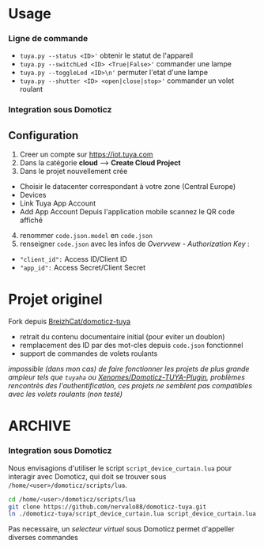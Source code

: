 # Usage

### Ligne de commande
  
- `tuya.py --status <ID>'` obtenir le statut de l'appareil
- `tuya.py --switchLed <ID> <True|False>'` commander une lampe
- `tuya.py --toggleLed <ID>\n'` permuter l'etat d'une lampe
- `tuya.py --shutter <ID> <open|close|stop>'` commander un volet roulant

### Integration sous Domoticz



## Configuration
1. Creer un compte sur https://iot.tuya.com
2. Dans la catégorie __cloud__ -->  **Create Cloud Project** 
3. Dans le projet nouvellement crée
  - Choisir le datacenter correspondant à votre zone (Central Europe)
  - Devices
  - Link Tuya App Account
  - Add App Account
Depuis l'application mobile scannez le QR code affiché
4. renommer `code.json.model` en `code.json`
5. renseigner `code.json` avec les infos de *Overvvew - Authorization Key* :
  -  `"client_id":` Access ID/Client ID
  -  `"app_id":` Access Secret/Client Secret

# Projet originel
Fork depuis [BreizhCat/domoticz-tuya](https://github.com/BreizhCat/domoticz-tuya)

- retrait du contenu documentaire initial (pour eviter un doublon)
- remplacement des ID par des mot-cles depuis `code.json` fonctionnel
- support de commandes de volets roulants 

*impossible (dans mon cas) de faire fonctionner les projets de plus grande ampleur tels que `tuyaha` ou [Xenomes/Domoticz-TUYA-Plugin](https://github.com/Xenomes/Domoticz-TUYA-Plugin), problèmes rencontrès des l'authentification, ces projets ne semblent pas compatibles avec les volets roulants (non testé)*

# ARCHIVE
### Integration sous Domoticz
Nous envisagions d'utiliser le script `script_device_curtain.lua` pour interagir avec Domoticz, qui doit se trouver sous `/home/<user>/domoticz/scripts/lua`. 
```sh
cd /home/<user>/domoticz/scripts/lua 
git clone https://github.com/nervalo88/domoticz-tuya.git
ln ./domoticz-tuya/script_device_curtain.lua script_device_curtain.lua 
```
Pas necessaire, un *selecteur virtuel* sous Domoticz permet d'appeller diverses commandes